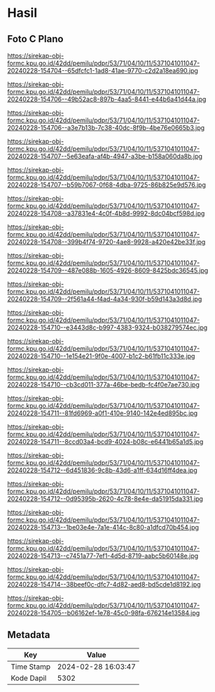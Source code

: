 # Hasil

## Foto C Plano

https://sirekap-obj-formc.kpu.go.id/42dd/pemilu/pdpr/53/71/04/10/11/5371041011047-20240228-154704--65dfcfc1-1ad8-41ae-9770-c2d2a18ea690.jpg

https://sirekap-obj-formc.kpu.go.id/42dd/pemilu/pdpr/53/71/04/10/11/5371041011047-20240228-154706--49b52ac8-897b-4aa5-8441-e44b6a41d44a.jpg

https://sirekap-obj-formc.kpu.go.id/42dd/pemilu/pdpr/53/71/04/10/11/5371041011047-20240228-154706--a3e7b13b-7c38-40dc-8f9b-4be76e0665b3.jpg

https://sirekap-obj-formc.kpu.go.id/42dd/pemilu/pdpr/53/71/04/10/11/5371041011047-20240228-154707--5e63eafa-af4b-4947-a3be-b158a060da8b.jpg

https://sirekap-obj-formc.kpu.go.id/42dd/pemilu/pdpr/53/71/04/10/11/5371041011047-20240228-154707--b59b7067-0f68-4dba-9725-86b825e9d576.jpg

https://sirekap-obj-formc.kpu.go.id/42dd/pemilu/pdpr/53/71/04/10/11/5371041011047-20240228-154708--a37831e4-4c0f-4b8d-9992-8dc04bcf598d.jpg

https://sirekap-obj-formc.kpu.go.id/42dd/pemilu/pdpr/53/71/04/10/11/5371041011047-20240228-154708--399b4f74-9720-4ae8-9928-a420e42be33f.jpg

https://sirekap-obj-formc.kpu.go.id/42dd/pemilu/pdpr/53/71/04/10/11/5371041011047-20240228-154709--487e088b-1605-4926-8609-8425bdc36545.jpg

https://sirekap-obj-formc.kpu.go.id/42dd/pemilu/pdpr/53/71/04/10/11/5371041011047-20240228-154709--2f561a44-f4ad-4a34-930f-b59d143a3d8d.jpg

https://sirekap-obj-formc.kpu.go.id/42dd/pemilu/pdpr/53/71/04/10/11/5371041011047-20240228-154710--e3443d8c-b997-4383-9324-b038279574ec.jpg

https://sirekap-obj-formc.kpu.go.id/42dd/pemilu/pdpr/53/71/04/10/11/5371041011047-20240228-154710--1e154e21-9f0e-4007-b1c2-b61fb11c333e.jpg

https://sirekap-obj-formc.kpu.go.id/42dd/pemilu/pdpr/53/71/04/10/11/5371041011047-20240228-154710--cb3cd011-377a-46be-bedb-fc4f0e7ae730.jpg

https://sirekap-obj-formc.kpu.go.id/42dd/pemilu/pdpr/53/71/04/10/11/5371041011047-20240228-154711--81fd6969-a0f1-410e-9140-142e4ed895bc.jpg

https://sirekap-obj-formc.kpu.go.id/42dd/pemilu/pdpr/53/71/04/10/11/5371041011047-20240228-154711--8ccd03a4-bcd9-4024-b08c-e6441b65a1d5.jpg

https://sirekap-obj-formc.kpu.go.id/42dd/pemilu/pdpr/53/71/04/10/11/5371041011047-20240228-154712--6d451836-9c8b-43d6-a1ff-634d16ff4dea.jpg

https://sirekap-obj-formc.kpu.go.id/42dd/pemilu/pdpr/53/71/04/10/11/5371041011047-20240228-154712--0d95395b-2620-4c78-8e4e-da51915da331.jpg

https://sirekap-obj-formc.kpu.go.id/42dd/pemilu/pdpr/53/71/04/10/11/5371041011047-20240228-154713--1be03e4e-7a1e-414c-8c80-a1dfcd70b454.jpg

https://sirekap-obj-formc.kpu.go.id/42dd/pemilu/pdpr/53/71/04/10/11/5371041011047-20240228-154713--c7451a77-7ef1-4d5d-8719-aabc5b60148e.jpg

https://sirekap-obj-formc.kpu.go.id/42dd/pemilu/pdpr/53/71/04/10/11/5371041011047-20240228-154714--38beef0c-dfc7-4d82-aed8-bd5cde1d8192.jpg

https://sirekap-obj-formc.kpu.go.id/42dd/pemilu/pdpr/53/71/04/10/11/5371041011047-20240228-154705--b06162ef-1e78-45c0-98fa-676214e13584.jpg


## Metadata

| Key        | Value               |
| ---------- | ------------------- |
| Time Stamp | 2024-02-28 16:03:47 |
| Kode Dapil | 5302                |



